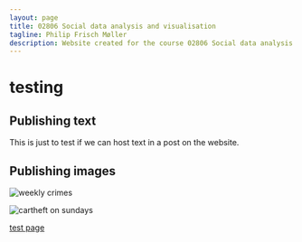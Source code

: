 ```yaml
---
layout: page
title: 02806 Social data analysis and visualisation
tagline: Philip Frisch Møller
description: Website created for the course 02806 Social data analysis and visualisation at DTU
---
```

# testing 

## Publishing text

This is just to test if we can host text in a post on the website.

## Publishing images

![weekly crimes](/PhilipFrischMoller.github.io/imgs/hourly_crimes.png)

![cartheft on sundays](/PhilipFrischMoller.github.io/imgs/cartheft_sundays.png)

[test page]([https://pages.github.com](https://philipfrischmoller.github.io/2023/03/15/test.html))

